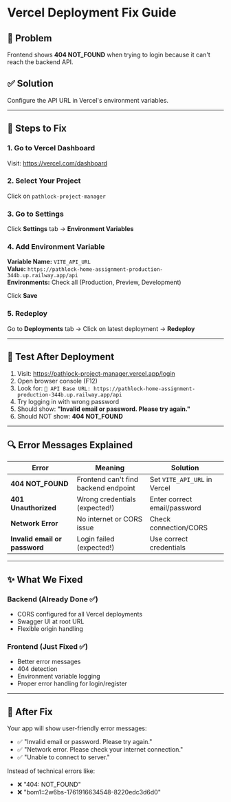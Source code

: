 # Vercel Deployment Fix Guide

## 🔴 Problem
Frontend shows **404 NOT_FOUND** when trying to login because it can't reach the backend API.

## ✅ Solution
Configure the API URL in Vercel's environment variables.

---

## 📝 Steps to Fix

### 1. Go to Vercel Dashboard
Visit: https://vercel.com/dashboard

### 2. Select Your Project
Click on `pathlock-project-manager`

### 3. Go to Settings
Click **Settings** tab → **Environment Variables**

### 4. Add Environment Variable
**Variable Name:** `VITE_API_URL`  
**Value:** `https://pathlock-home-assignment-production-344b.up.railway.app/api`  
**Environments:** Check all (Production, Preview, Development)

Click **Save**

### 5. Redeploy
Go to **Deployments** tab → Click on latest deployment → **Redeploy**

---

## 🧪 Test After Deployment

1. Visit: https://pathlock-project-manager.vercel.app/login
2. Open browser console (F12)
3. Look for: `🔗 API Base URL: https://pathlock-home-assignment-production-344b.up.railway.app/api`
4. Try logging in with wrong password
5. Should show: **"Invalid email or password. Please try again."**
6. Should NOT show: **404 NOT_FOUND**

---

## 🔍 Error Messages Explained

| Error | Meaning | Solution |
|-------|---------|----------|
| **404 NOT_FOUND** | Frontend can't find backend endpoint | Set `VITE_API_URL` in Vercel |
| **401 Unauthorized** | Wrong credentials (expected!) | Enter correct email/password |
| **Network Error** | No internet or CORS issue | Check connection/CORS |
| **Invalid email or password** | Login failed (expected!) | Use correct credentials |

---

## ✨ What We Fixed

### Backend (Already Done ✅)
- CORS configured for all Vercel deployments
- Swagger UI at root URL
- Flexible origin handling

### Frontend (Just Fixed ✅)
- Better error messages
- 404 detection
- Environment variable logging
- Proper error handling for login/register

---

## 🚀 After Fix
Your app will show user-friendly error messages:
- ✅ "Invalid email or password. Please try again."
- ✅ "Network error. Please check your internet connection."
- ✅ "Unable to connect to server."

Instead of technical errors like:
- ❌ "404: NOT_FOUND"
- ❌ "bom1::2w6bs-1761916634548-8220edc3d6d0"
